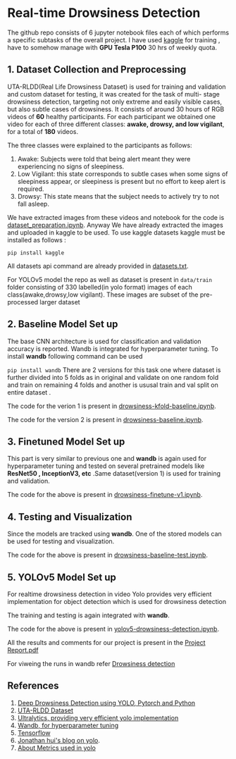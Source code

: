 

# Real-time Drowsiness Detection




The github repo consists of 6 jupyter notebook files each of which performs a specific subtasks of the overall project.
I have used [kaggle](https://www.kaggle.com) for training , have to somehow manage with  **GPU Tesla P100** 30 hrs of weekly quota.
## 1. Dataset Collection and Preprocessing

UTA-RLDD(Real Life Drowsiness Dataset)  is used for training and validation and custom dataset for testing, it was created for the task of multi- stage drowsiness detection, targeting not only extreme and easily visible cases, but also subtle cases of drowsiness. It consists of around 30 hours of RGB videos of **60** healthy participants. For each participant we obtained one video for each of three different classes: **awake, drowsy, and low vigilant**, for a total of **180** videos.

The three classes were explained to the participants as follows:
1) Awake: Subjects were told that being alert meant they were experiencing no signs of sleepiness.
2) Low Vigilant: this state corresponds to subtle cases when some signs of sleepiness appear, or sleepiness is present but no effort to keep alert is required.
3) Drowsy: This state means that the subject needs to actively try to not fall asleep.

We have extracted images from these videos and notebook for the code is [dataset_preparation.ipynb](dataset_preparation.ipynb). Anyway We have already extracted the images and uploaded in kaggle to be used.
To use kaggle datasets kaggle must be installed as follows :

 ``` pip install kaggle ```

All datasets api command are already provided in [datasets.txt](datasets.txt).

For YOLOv5 model the repo as well as dataset is present in ``` data/train ``` folder consisting of 330 labelled(in yolo format) images of each class(awake,drowsy,low vigilant). These images are subset of the pre-processed larger dataset

## 2. Baseline Model Set up

The base CNN architecture is used for classification and validation accuracy is reported. Wandb is integrated for hyperparameter tuning. To install **wandb** following command can be used

``` pip install wandb ```
There are 2 versions for this task one where dataset is further divided into 5 folds as in original and validate on one random fold and train on remaining 4 folds and another is ususal train and val split on entire dataset .

The code for the verion 1 is present in [drowsiness-kfold-baseline.ipynb](drowsiness-kfold-baseline.ipynb).

The code for the version 2 is present in [drowsiness-baseline.ipynb](drowsiness-baseline.ipynb).

## 3. Finetuned Model Set up

This part is very similar to previous one and **wandb** is again used for hyperparameter tuning and tested on several pretrained models like **ResNet50 , InceptionV3, etc** .Same dataset(version 1) is used  for training and validation.

The code for the above is present in [drowsiness-finetune-v1.ipynb](drowsiness-finetune-v1.ipynb).

## 4. Testing and Visualization 

Since the models are tracked using **wandb**. One of the stored models can be used for testing and visualization. 

The code for the above is present in [drowsiness-baseline-test.ipynb](drowsiness-baseline-test.ipynb).

## 5. YOLOv5 Model Set up

For realtime drowsiness detection in video Yolo provides very efficient implementation for object detection which is used for drowsiness detection

The training and testing is again integrated with **wandb**. 

The code for the above is present in [yolov5-drowsiness-detection.ipynb](yolov5-drowsiness-detection.ipynb).

All the results and comments for our project is present in the [Project Report.pdf](Project%20Report.pdf)

For viweing the runs in wandb refer [Drowsiness detection](https://wandb.ai/ipda526)

## References
1) [Deep Drowsiness Detection using YOLO, Pytorch and Python](https://youtu.be/tFNJGim3FXw)
2) [UTA-RLDD Dataset](https://sites.google.com/view/utarldd/home)
3) [Ultralytics, providing very efficient yolo implementation](https://github.com/ultralytics/yolov5)
4) [Wandb, for hyperparameter tuning](https://wandb.ai)
5) [Tensorflow](https://www.tensorflow.org)
6) [Jonathan hui's blog on yolo](https://jonathan-hui.medium.com/real-time-object-detection-with-yolo-yolov2-28b1b93e2088#:~:text=YOLO%20uses%20sum%2Dsquared%20error,box%20and%20the%20ground%20truth).
7) [About Metrics used in yolo ](https://towardsdatascience.com/on-object-detection-metrics-with-worked-example-216f173ed31e)
